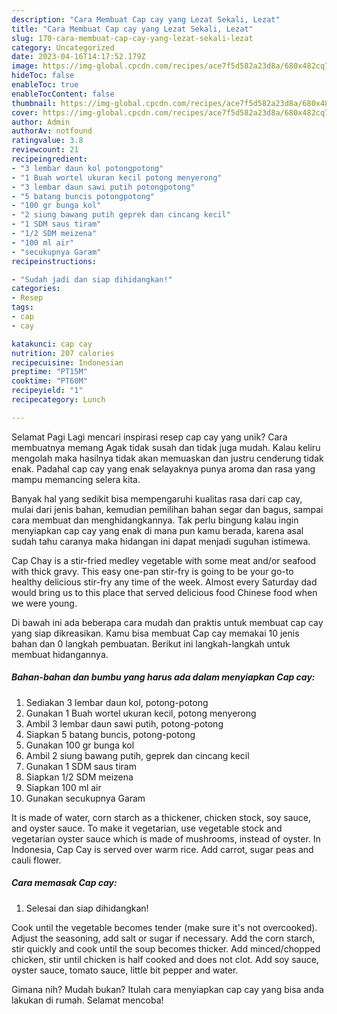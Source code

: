 ```yaml
---
description: "Cara Membuat Cap cay yang Lezat Sekali, Lezat"
title: "Cara Membuat Cap cay yang Lezat Sekali, Lezat"
slug: 170-cara-membuat-cap-cay-yang-lezat-sekali-lezat
category: Uncategorized
date: 2023-04-16T14:17:52.179Z
image: https://img-global.cpcdn.com/recipes/ace7f5d582a23d8a/680x482cq70/cap-cay-foto-resep-utama.jpg
hideToc: false
enableToc: true
enableTocContent: false
thumbnail: https://img-global.cpcdn.com/recipes/ace7f5d582a23d8a/680x482cq70/cap-cay-foto-resep-utama.jpg
cover: https://img-global.cpcdn.com/recipes/ace7f5d582a23d8a/680x482cq70/cap-cay-foto-resep-utama.jpg
author: Admin
authorAv: notfound
ratingvalue: 3.8
reviewcount: 21
recipeingredient:
- "3 lembar daun kol potongpotong"
- "1 Buah wortel ukuran kecil potong menyerong"
- "3 lembar daun sawi putih potongpotong"
- "5 batang buncis potongpotong"
- "100 gr bunga kol"
- "2 siung bawang putih geprek dan cincang kecil"
- "1 SDM saus tiram"
- "1/2 SDM meizena"
- "100 ml air"
- "secukupnya Garam"
recipeinstructions:

- "Sudah jadi dan siap dihidangkan!"
categories:
- Resep
tags:
- cap
- cay

katakunci: cap cay 
nutrition: 207 calories
recipecuisine: Indonesian
preptime: "PT15M"
cooktime: "PT60M"
recipeyield: "1"
recipecategory: Lunch

---
```



Selamat Pagi Lagi mencari inspirasi resep cap cay yang unik? Cara membuatnya memang Agak tidak susah dan tidak juga mudah. Kalau keliru mengolah maka hasilnya tidak akan memuaskan dan justru cenderung tidak enak. Padahal cap cay yang enak selayaknya punya aroma dan rasa yang mampu memancing selera kita.


Banyak hal yang sedikit bisa mempengaruhi kualitas rasa dari cap cay, mulai dari jenis bahan, kemudian pemilihan bahan segar dan bagus, sampai cara membuat dan menghidangkannya. Tak perlu bingung kalau ingin menyiapkan cap cay yang enak di mana pun kamu berada, karena asal sudah tahu caranya maka hidangan ini dapat menjadi suguhan istimewa.

Cap Chay is a stir-fried medley vegetable with some meat and/or seafood with thick gravy. This easy one-pan stir-fry is going to be your go-to healthy delicious stir-fry any time of the week. Almost every Saturday dad would bring us to this place that served delicious food Chinese food when we were young.


Di bawah ini ada beberapa cara mudah dan praktis untuk membuat cap cay yang siap dikreasikan. Kamu bisa membuat Cap cay memakai 10 jenis bahan dan 0 langkah pembuatan. Berikut ini langkah-langkah untuk membuat hidangannya.

<!--inarticleads1-->

##### Bahan-bahan dan bumbu yang harus ada dalam menyiapkan Cap cay:

1. Sediakan 3 lembar daun kol, potong-potong
1. Gunakan 1 Buah wortel ukuran kecil, potong menyerong
1. Ambil 3 lembar daun sawi putih, potong-potong
1. Siapkan 5 batang buncis, potong-potong
1. Gunakan 100 gr bunga kol
1. Ambil 2 siung bawang putih, geprek dan cincang kecil
1. Gunakan 1 SDM saus tiram
1. Siapkan 1/2 SDM meizena
1. Siapkan 100 ml air
1. Gunakan secukupnya Garam


It is made of water, corn starch as a thickener, chicken stock, soy sauce, and oyster sauce. To make it vegetarian, use vegetable stock and vegetarian oyster sauce which is made of mushrooms, instead of oyster. In Indonesia, Cap Cay is served over warm rice. Add carrot, sugar peas and cauli flower. 

<!--inarticleads2-->

##### Cara memasak Cap cay:


1. Selesai dan siap dihidangkan!

Cook until the vegetable becomes tender (make sure it&#39;s not overcooked). Adjust the seasoning, add salt or sugar if necessary. Add the corn starch, stir quickly and cook until the soup becomes thicker. Add minced/chopped chicken, stir until chicken is half cooked and does not clot. Add soy sauce, oyster sauce, tomato sauce, little bit pepper and water. 

Gimana nih? Mudah bukan? Itulah cara menyiapkan cap cay yang bisa anda lakukan di rumah. Selamat mencoba!
